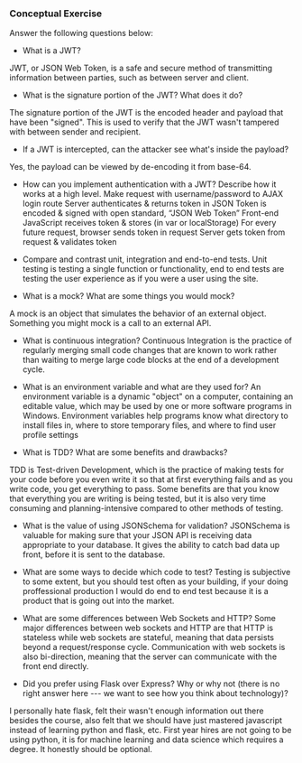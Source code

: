 ### Conceptual Exercise

Answer the following questions below:

- What is a JWT?

JWT, or JSON Web Token, is a safe and secure method of transmitting information between parties, such as between server and client.

- What is the signature portion of the JWT?  What does it do?

The signature portion of the JWT is the encoded header and payload that have been "signed". This is used to verify that the JWT wasn't tampered with between sender and recipient.

- If a JWT is intercepted, can the attacker see what's inside the payload?

Yes, the payload can be viewed by de-encoding it from base-64.

- How can you implement authentication with a JWT?  Describe how it works at a high level.
Make request with username/password to AJAX login route
Server authenticates & returns token in JSON
Token is encoded & signed with open standard, “JSON Web Token”
Front-end JavaScript receives token & stores (in var or localStorage)
For every future request, browser sends token in request
Server gets token from request & validates token

- Compare and contrast unit, integration and end-to-end tests.
Unit testing is testing a single function or functionality, end to end tests are testing the user experience as if you were a user using the site. 

- What is a mock? What are some things you would mock?

A mock is an object that simulates the behavior of an external object. Something you might mock is a call to an external API.


- What is continuous integration?
Continuous Integration is the practice of regularly merging small code changes that are known to work rather than waiting to merge large code blocks at the end of a development cycle.

- What is an environment variable and what are they used for?
An environment variable is a dynamic "object" on a computer, containing an editable value, which may be used by one or more software programs in Windows. Environment variables help programs know what directory to install files in, where to store temporary files, and where to find user profile settings

- What is TDD? What are some benefits and drawbacks?

TDD is Test-driven Development, which is the practice of making tests for your code before you even write it so that at first everything fails and as you write code, you get everything to pass. Some benefits are that you know that everything you are writing is being tested, but it is also very time consuming and planning-intensive compared to other methods of testing.

- What is the value of using JSONSchema for validation?
JSONSchema is valuable for making sure that your JSON API is receiving data appropriate to your database. It gives the ability to catch bad data up front, before it is sent to the database.

- What are some ways to decide which code to test?
Testing is subjective to some extent, but you should test often as your building, if your doing proffessional production I would do end to end test because it is a product that is going out into the market. 

- What are some differences between Web Sockets and HTTP?
Some major differences between web sockets and HTTP are that HTTP is stateless while web sockets are stateful, meaning that data persists beyond a request/response cycle. Communication with web sockets is also bi-direction, meaning that the server can communicate with the front end directly.

- Did you prefer using Flask over Express? Why or why not (there is no right 
  answer here --- we want to see how you think about technology)?

I personally hate flask, felt their wasn't enough information out there besides the course, also felt that we should have just mastered javascript instead of learning python and flask, etc. First year hires are not going to be using python, it is for machine learning and data science which requires a degree. It honestly should be optional. 